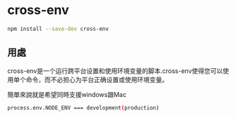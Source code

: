 # cross-env

```bash
npm install --save-dev cross-env
```

## 用處
cross-env是一个运行跨平台设置和使用环境变量的脚本.cross-env使得您可以使用单个命令，而不必担心为平台正确设置或使用环境变量。

簡單來說就是希望同時支援windows跟Mac

```bash
process.env.NODE_ENV === development(production)
```
